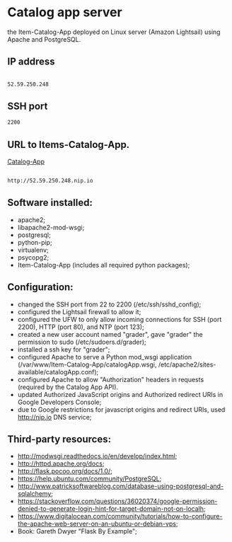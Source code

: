 # Catalog app server

the Item-Catalog-App deployed on Linux server (Amazon Lightsail) using Apache and PostgreSQL.

## IP address

```bash

52.59.250.248
```

## SSH port

```bash
2200
```

## URL to Items-Catalog-App.

[Catalog-App](http://52.59.250.248.nip.io)

```bash

http://52.59.250.248.nip.io
```

## Software installed:
* apache2;
* libapache2-mod-wsgi;
* postgresql;
* python-pip;
* virtualenv;
* psycopg2;
* Item-Catalog-App (includes all required python packages);

## Configuration:
* changed the SSH port from 22 to 2200 (/etc/ssh/sshd_config);
* configured the Lightsail firewall to allow it;
* configured the UFW to only allow incoming connections for SSH (port 2200), HTTP (port 80), and NTP (port 123);
* created a new user account named "grader", gave "grader" the permission to sudo (/etc/sudoers.d/grader); 
* installed a ssh key for "grader";
* configured Apache to serve a Python mod_wsgi application (/var/www/Item-Catalog-App/catalogApp.wsgi, /etc/apache2/sites-available/catalogApp.conf);
* configured Apache to allow "Authorization" headers in requests (required by the Catalog App API).
* updated Authorized JavaScript origins and Authorized redirect URIs in Google Developers Console;
* due to Google restrictions for javascript origins and redirect URIs, used http://nip.io DNS service;

## Third-party resources:
* http://modwsgi.readthedocs.io/en/develop/index.html;
* http://httpd.apache.org/docs;
* http://flask.pocoo.org/docs/1.0/;
* https://help.ubuntu.com/community/PostgreSQL;
* http://www.patricksoftwareblog.com/database-using-postgresql-and-sqlalchemy;
* https://stackoverflow.com/questions/36020374/google-permission-denied-to-generate-login-hint-for-target-domain-not-on-localh;
* https://www.digitalocean.com/community/tutorials/how-to-configure-the-apache-web-server-on-an-ubuntu-or-debian-vps;
* Book: Gareth Dwyer "Flask By Example";
